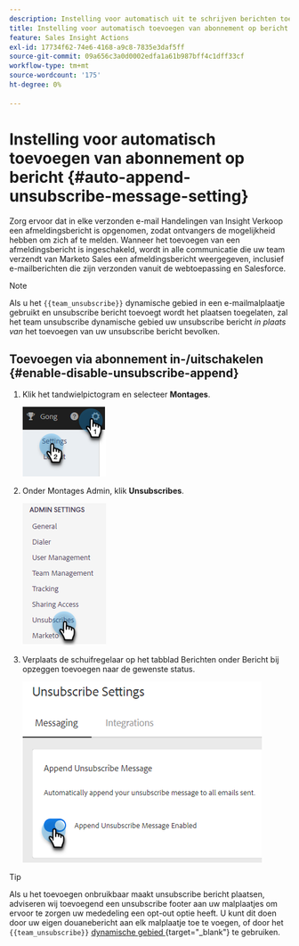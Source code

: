 ```yaml
---
description: Instelling voor automatisch uit te schrijven berichten toevoegen - Marketo Docs - Productdocumentatie
title: Instelling voor automatisch toevoegen van abonnement op bericht
feature: Sales Insight Actions
exl-id: 17734f62-74e6-4168-a9c8-7835e3daf5ff
source-git-commit: 09a656c3a0d0002edfa1a61b987bff4c1dff33cf
workflow-type: tm+mt
source-wordcount: '175'
ht-degree: 0%

---
```


# Instelling voor automatisch toevoegen van abonnement op bericht {#auto-append-unsubscribe-message-setting}

Zorg ervoor dat in elke verzonden e-mail Handelingen van Insight Verkoop een afmeldingsbericht is opgenomen, zodat ontvangers de mogelijkheid hebben om zich af te melden. Wanneer het toevoegen van een afmeldingsbericht is ingeschakeld, wordt in alle communicatie die uw team verzendt van Marketo Sales een afmeldingsbericht weergegeven, inclusief e-mailberichten die zijn verzonden vanuit de webtoepassing en Salesforce.

>[!NOTE]
>
>Als u het `{{team_unsubscribe}}` dynamische gebied in een e-mailmalplaatje gebruikt en unsubscribe bericht toevoegt wordt het plaatsen toegelaten, zal het team unsubscribe dynamische gebied uw unsubscribe bericht _in plaats van_ het toevoegen van uw unsubscribe bericht bevolken.

## Toevoegen via abonnement in-/uitschakelen {#enable-disable-unsubscribe-append}

1. Klik het tandwielpictogram en selecteer **Montages**.

   ![](assets/auto-append-unsubscribe-message-setting-1.png)

1. Onder Montages Admin, klik **Unsubscribes**.

   ![](assets/auto-append-unsubscribe-message-setting-2.png)

1. Verplaats de schuifregelaar op het tabblad Berichten onder Bericht bij opzeggen toevoegen naar de gewenste status.

   ![](assets/auto-append-unsubscribe-message-setting-3.png)

>[!TIP]
>
>Als u het toevoegen onbruikbaar maakt unsubscribe bericht plaatsen, adviseren wij toevoegend een unsubscribe footer aan uw malplaatjes om ervoor te zorgen uw mededeling een opt-out optie heeft. U kunt dit doen door uw eigen douanebericht aan elk malplaatje toe te voegen, of door het `{{team_unsubscribe}}` [ dynamische gebied ](/help/marketo/product-docs/marketo-sales-insight/actions/templates/dynamic-fields.md){target="_blank"} te gebruiken.
